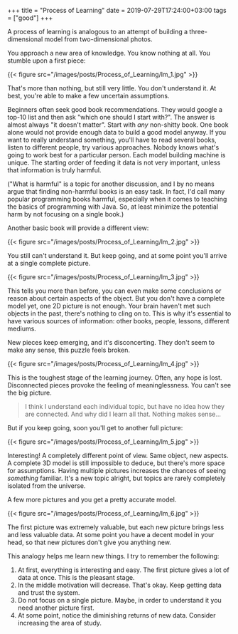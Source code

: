+++
title = "Process of Learning"
date = 2019-07-29T17:24:00+03:00
tags = ["good"]
+++

A process of learning is analogous to an attempt of building a three-dimensional model from two-dimensional photos.

You approach a new area of knowledge. You know nothing at all. You stumble upon a first piece:

{{< figure src="/images/posts/Process_of_Learning/lm_1.jpg" >}}

That's more than nothing, but still very little. You don't understand it. At best, you're able to make a few uncertain assumptions.

Beginners often seek good book recommendations. They would google a top-10 list and then ask "which one should I start with?". The answer is almost always "it doesn't matter". Start with _any_ non-shitty book. One book alone would not provide enough data to build a good model anyway. If you want to really understand something, you'll have to read several books, listen to different people, try various approaches. Nobody knows what's going to work best for a particular person. Each model building machine is unique. The starting order of feeding it data is not very important, unless that information is truly harmful.

("What is harmful" is a topic for another discussion, and I by no means argue that finding non-harmful books is an easy task. In fact, I'd call many popular programming books harmful, especially when it comes to teaching the basics of programming with Java. So, at least minimize the potential harm by not focusing on a single book.)

Another basic book will provide a different view:

{{< figure src="/images/posts/Process_of_Learning/lm_2.jpg" >}}

You still can't understand it. But keep going, and at some point you'll arrive at a single complete picture.

{{< figure src="/images/posts/Process_of_Learning/lm_3.jpg" >}}

This tells you more than before, you can even make some conclusions or reason about certain aspects of the object. But you don't have a complete model yet, one 2D picture is not enough. Your brain haven't met such objects in the past, there's nothing to cling on to. This is why it's essential to have various sources of information: other books, people, lessons, different mediums.

New pieces keep emerging, and it's disconcerting. They don't seem to make any sense, this puzzle feels broken.

{{< figure src="/images/posts/Process_of_Learning/lm_4.jpg" >}}

This is the toughest stage of the learning journey. Often, any hope is lost. Disconnected pieces provoke the feeling of meaninglessness. You can't see the big picture.

> I think I understand each individual topic, but have no idea how they are connected. And why did I learn all that. Nothing makes sense...

But if you keep going, soon you'll get to another full picture:

{{< figure src="/images/posts/Process_of_Learning/lm_5.jpg" >}}

Interesting! A completely different point of view. Same object, new aspects. A complete 3D model is still impossible to deduce, but there's more space for assumptions. Having multiple pictures increases the chances of seeing _something_ familiar. It's a new topic alright, but topics are rarely completely isolated from the universe.

A few more pictures and you get a pretty accurate model.

{{< figure src="/images/posts/Process_of_Learning/lm_6.jpg" >}}

The first picture was extremely valuable, but each new picture brings less and less valuable data. At some point you have a decent model in your head, so that new pictures don't give you anything new.

This analogy helps me learn new things. I try to remember the following:

1.  At first, everything is interesting and easy. The first picture gives a lot of data at once. This is the pleasant stage.
2.  In the middle motivation will decrease. That's okay. Keep getting data and trust the system.
3.  Do not focus on a single picture. Maybe, in order to understand it you need another picture first.
4.  At some point, notice the diminishing returns of new data. Consider increasing the area of study.
